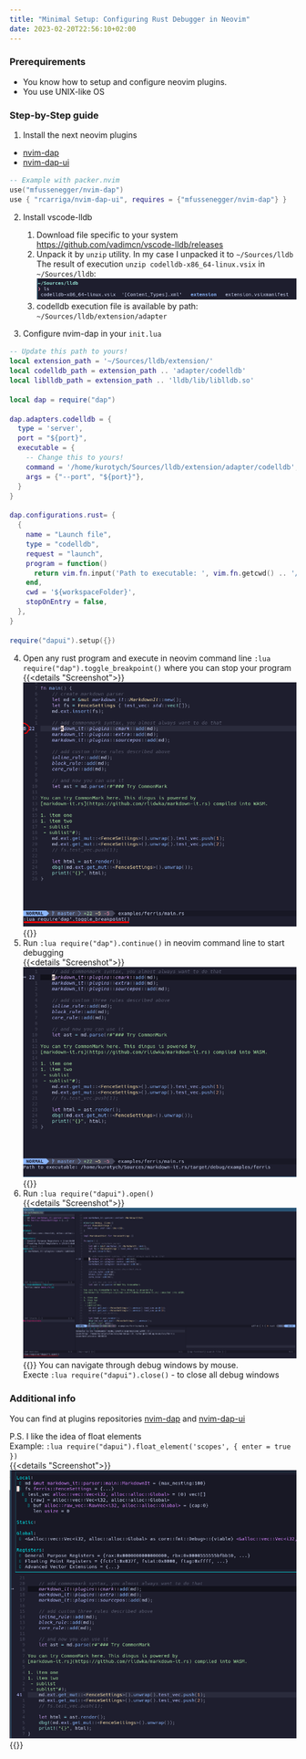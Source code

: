 ```yaml
---
title: "Minimal Setup: Configuring Rust Debugger in Neovim"
date: 2023-02-20T22:56:10+02:00
---
```

### Prerequirements
- You know how to setup and configure neovim plugins.
- You use UNIX-like OS

### Step-by-Step guide
1. Install the next neovim plugins
- [nvim-dap](https://github.com/mfussenegger/nvim-dap)
- [nvim-dap-ui](https://github.com/rcarriga/nvim-dap-ui)

```lua
-- Example with packer.nvim 
use("mfussenegger/nvim-dap")
use { "rcarriga/nvim-dap-ui", requires = {"mfussenegger/nvim-dap"} }
```
2. Install vscode-lldb
    1. Download file specific to your system https://github.com/vadimcn/vscode-lldb/releases
    2. Unpack it by `unzip` utility. In my case I unpacked it to `~/Sources/lldb`
    The result of execution `unzip codelldb-x86_64-linux.vsix` in `~/Sources/lldb`:
    ![img](/images/rust_neovim_debug1.png)
    3. codelldb execution file is available by path: `~/Sources/lldb/extension/adapter`

3. Configure nvim-dap in your `init.lua`

```lua
-- Update this path to yours!
local extension_path = '~/Sources/lldb/extension/'
local codelldb_path = extension_path .. 'adapter/codelldb'
local liblldb_path = extension_path .. 'lldb/lib/liblldb.so'

local dap = require("dap")

dap.adapters.codelldb = {
  type = 'server',
  port = "${port}",
  executable = {
    -- Change this to yours!
    command = '/home/kurotych/Sources/lldb/extension/adapter/codelldb',
    args = {"--port", "${port}"},
  }
}

dap.configurations.rust= {
  {
    name = "Launch file",
    type = "codelldb",
    request = "launch",
    program = function()
      return vim.fn.input('Path to executable: ', vim.fn.getcwd() .. '/', 'file')
    end,
    cwd = '${workspaceFolder}',
    stopOnEntry = false,
  },
}

require("dapui").setup({})
```

4. Open any rust program and execute in neovim command line `:lua require("dap").toggle_breakpoint()` where you can stop your program
{{<details  "Screenshot">}}![img](/images/rust_neovim_debug2.png){{</details>}}
5. Run `:lua require("dap").continue()` in neovim command line to start debugging  
{{<details  "Screenshot">}}![img](/images/rust_neovim_debug3.png){{</details>}}
6. Run `:lua require("dapui").open()`  
{{<details  "Screenshot">}}![img](/images/rust_neovim_debug4.png){{</details>}}
You can navigate through debug windows by mouse.  
Execte `:lua require("dapui").close()` - to close all debug windows

### Additional info
You can find at plugins repositories [nvim-dap](https://github.com/mfussenegger/nvim-dap) and [nvim-dap-ui](https://github.com/rcarriga/nvim-dap-ui)

P.S. I like the idea of float elements  
Example: `:lua require("dapui").float_element('scopes', { enter = true })`  
{{<details  "Screenshot">}}![img](/images/rust_neovim_debug5.png){{</details>}}
